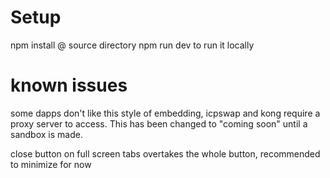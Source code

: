 # Setup

npm install @ source directory
npm run dev to run it locally

# known issues
some dapps don't like this style of embedding, icpswap and kong require a proxy server to access. This has been changed to "coming soon" until a sandbox is made.

close button on full screen tabs overtakes the whole button, recommended to minimize for now
